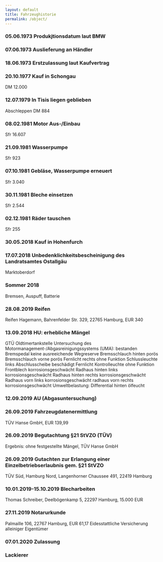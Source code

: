 ```yaml
---
layout: default
title: Fahrzeughistorie
permalink: /object/
---
```


### 05.06.1973 Produkjtionsdatum laut BMW

### 07.06.1973 Auslieferung an Händler

### 18.06.1973 Erstzulassung laut Kaufvertrag

### 20.10.1977 Kauf in Schongau
DM 12.000

### 12.07.1979 In Tisis liegen geblieben
Abschleppen DM 884

### 08.02.1981 Motor Aus-/Einbau
Sfr 16.607

### 21.09.1981 Wasserpumpe
Sfr 923

### 07.10.1981 Gebläse, Wasserpumpe erneuert
Sfr 3.040

### 30.11.1981 Bleche einsetzen
Sfr 2.544

### 02.12.1981 Räder tauschen
Sfr 255

### 30.05.2018 Kauf in Hohenfurch

### 17.07.2018 Unbedenklichkeitsbescheinigung des Landratsamtes Ostallgäu
Marktoberdorf

### Sommer 2018
Bremsen, Auspuff, Batterie

### 28.08.2019 Reifen
Reifen Hagemann, Bahrenfelder Str. 329, 22765 Hamburg, EUR 340

### 13.09.2018 HU: erhebliche Mängel
GTÜ Oldtimertankstelle
Untersuchung des Motormanagement-/Abgasreinigungssystems (UMA): bestanden
Bremspedal keine ausreeichende Wegreserve
Bremsschlauch hinten porös
Bremsschlauch vorne porös
Fernlicht rechts ohne Funktion
Schlussleuchte links Abschlusscheibe beschädigt
Fernlicht Kontrolleuchte ohne Funktion
Frontblech korrosionsgeschwächt
Radhaus hinten links korrosionsgeschwächt
Radhaus hinten rechts korrosionsgeschwächt
Radhaus vorn links korrosionsgeschwächt
radhaus vorn rechts korrosionsgeschwächt
Umweltbelastung: Differential hinten ölfeucht

### 12.09.2019 AU (Abgasuntersuchung)

### 26.09.2019 Fahrzeugdatenermittlung
TÜV Hanse GmbH, EUR 139,99

### 26.09.2019 Begutachtung §21 StVZO (TÜV)
Ergebnis: ohne festgestellte Mängel, TÜV Hanse GmbH

### 26.09.2019 Gutachten zur Erlangung einer Einzelbetriebserlaubnis gem. §21 StVZO
TÜV Süd, Hamburg Nord, Langenhorner Chaussee 491, 22419 Hamburg

### 10.01.2019-15.10.2019 Blecharbeiten
Thomas Schreiber, Deelbögenkamp 5, 22297 Hamburg, 15.000 EUR

### 27.11.2019 Notarurkunde
Palmaille 106, 22767 Hamburg, EUR 61,17
Eidesstattliche Versicherung alleiniger Eigentümer

### 07.01.2020 Zulassung

### Lackierer

